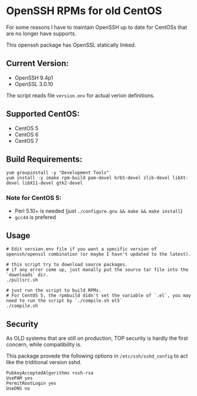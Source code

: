 # OpenSSH RPMs for old CentOS

For some reasons I have to maintain OpenSSH up to date for CentOSs that are no longer have supports.

This openssh package has OpenSSL statically linked.

## Current Version:

- OpenSSH 9.4p1
- OpenSSL 3.0.10

The script reads file `version.env` for actual verion definitions.

## Supported CentOS:

- CentOS 5
- CentOS 6
- CentOS 7

## Build Requirements:

```
yum groupinstall -y "Development Tools"
yum install -y imake rpm-build pam-devel krb5-devel zlib-devel libXt-devel libX11-devel gtk2-devel
```
### Note for CentOS 5:

- Perl 5.10+ is needed (just `./configure.gnu && make && make install`)
- `gcc44` is prefered

## Usage

```
# Edit version.env file if you want a specific version of openssh/openssl combination (or maybe I havn't updated to the latest).

# this script try to download source packages.
# if any error come up, just manally put the source tar file into the `downloads` dir.
./pullsrc.sh

# just run the script to build RPMs. 
# For CentOS 5, the rpmbuild didn't set the variable of `.el`, you may need to run the script by `./compile.sh el5`
./compile.sh
```

## Security

As OLD systems that are still on production, TOP security is hardly the first concern, while compatibility is.

This package provede the following options in `/etc/ssh/sshd_config` to act like the triditional version sshd.

```
PubkeyAcceptedAlgorithms +ssh-rsa
UsePAM yes
PermitRootLogin yes
UseDNS no
```

